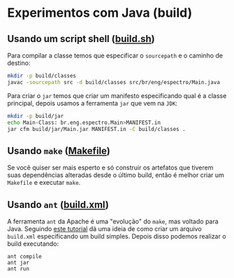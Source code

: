 # Experimentos com Java (build)

## Usando um script shell ([build.sh](/build.sh))

Para compilar a classe temos que especificar o `sourcepath` e o caminho de destino:

```bash
mkdir -p build/classes
javac -sourcepath src -d build/classes src/br/eng/espectro/Main.java
```

Para criar o `jar` temos que criar um manifesto especificando qual é a classe
principal, depois usamos a ferramenta `jar` que vem na `JDK`:

```bash
mkdir -p build/jar
echo Main-Class: br.eng.espectro.Main>MANIFEST.in
jar cfm build/jar/Main.jar MANIFEST.in -C build/classes .
```

## Usando `make` ([Makefile](/Makefile))

Se você quiser ser mais esperto e só construir os artefatos que tiverem
suas dependências alteradas desde o último build, então é melhor criar
um `Makefile` e executar `make`.

## Usando `ant` ([build.xml](/build.xml))

A ferramenta `ant` da Apache é uma "evolução" do `make`, mas voltado
para Java.  Seguindo [este tutorial](https://ant.apache.org/manual/tutorial-HelloWorldWithAnt.html)
dá uma ideia de como criar um arquivo `build.xml` especificando um
build simples.  Depois disso podemos realizar o build executando:

```shell
ant compile
ant jar
ant run
```
